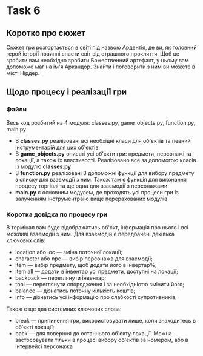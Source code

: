 # Task 6
## **Коротко про сюжет**
Сюжет гри розгортається в світі під назвою Ардентія, де ви, як головний герой історії повинні спасти світ від страшного прокляття. Щоб це зробити вам необхідно зробити Божественний артефакт, у цьому вам допоможе маг на ім'я Аркандор. Знайти і поговорити з ним ви можете в місті Нірдер.
## **Щодо процесу і реалізації гри**
### **Файли**
Весь код розбитий на 4 модуля: classes.py, game_objects.py, function.py, main.py
- В __classes.py__ реалізовані всі необхідні класи для об'єктів та певний інструментарій для цих об'єктів
- В __game_objects.py__ описаті усі об'єкти гри: предмети, персонажі та локації, а також їх властивості. Реалізовано все за допомогою класів із модулю __classes.py__
- В __function.py__ реалізовані 3 допоможні функції для вибору предмету з списку для взаємодії з ним. Також там є функція для виконання процесу торгівлі та ще одна для взаємодії з персонажами
- __main.py__ є основним модулем, де проходять усі процеси гри із залученням інструментраію вище перерахованих модулів
### **Коротка довідка по процесу гри**
В термінал вам буде відображатись об'єкт, інформація про нього і всі можливі взаємодії з ним. Для взаємодій є передбачені декілька ключових слів:
- location або loc — зміна поточної локації;
- character або npc — вибір персонажа для взаємодії;
- item — вибір предмету, щоб додати його в інвертар%;
- item all — додати в інвентар усі предмети, доступні на локації;
- backpack — переглянути інвентар;
- tool — переглянути спорядження і за необхідністю змінити його;
- balance — дізнатись поточну кількість коштів;
- info — дізнатись усі інформацію про слабкості супротивників;

Також є ще два системних ключових слова:
- break — припинення гри, використовувати лише, коли знаходитесь в об'єкті локації;
- back — для поверння до останнього об'єкту локації. Можна застосовувати тільки в процесі вибору об'єктів за номером, або в інтервейсі персонажа